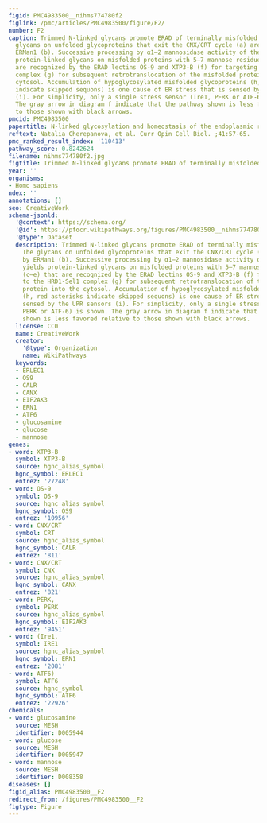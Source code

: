 ```yaml
---
figid: PMC4983500__nihms774780f2
figlink: /pmc/articles/PMC4983500/figure/F2/
number: F2
caption: Trimmed N-linked glycans promote ERAD of terminally misfolded proteins. The
  glycans on unfolded glycoproteins that exit the CNX/CRT cycle (a) are trimmed by
  ERMan1 (b). Successive processing by α1–2 mannosidase activity of the EDEMs yields
  protein-linked glycans on misfolded proteins with 5–7 mannose residues (c–e) that
  are recognized by the ERAD lectins OS-9 and XTP3-B (f) for targeting to the HRD1-Sel1
  complex (g) for subsequent retrotranslocation of the misfolded protein into the
  cytosol. Accumulation of hypoglycosylated misfolded glycoproteins (h, red asterisks
  indicate skipped sequons) is one cause of ER stress that is sensed by the UPR sensors
  (i). For simplicity, only a single stress sensor (Ire1, PERK or ATF-6) is shown.
  The gray arrow in diagram f indicate that the pathway shown is less favored relative
  to those shown with black arrows.
pmcid: PMC4983500
papertitle: N-linked glycosylation and homeostasis of the endoplasmic reticulum.
reftext: Natalia Cherepanova, et al. Curr Opin Cell Biol. ;41:57-65.
pmc_ranked_result_index: '110413'
pathway_score: 0.8242624
filename: nihms774780f2.jpg
figtitle: Trimmed N-linked glycans promote ERAD of terminally misfolded proteins
year: ''
organisms:
- Homo sapiens
ndex: ''
annotations: []
seo: CreativeWork
schema-jsonld:
  '@context': https://schema.org/
  '@id': https://pfocr.wikipathways.org/figures/PMC4983500__nihms774780f2.html
  '@type': Dataset
  description: Trimmed N-linked glycans promote ERAD of terminally misfolded proteins.
    The glycans on unfolded glycoproteins that exit the CNX/CRT cycle (a) are trimmed
    by ERMan1 (b). Successive processing by α1–2 mannosidase activity of the EDEMs
    yields protein-linked glycans on misfolded proteins with 5–7 mannose residues
    (c–e) that are recognized by the ERAD lectins OS-9 and XTP3-B (f) for targeting
    to the HRD1-Sel1 complex (g) for subsequent retrotranslocation of the misfolded
    protein into the cytosol. Accumulation of hypoglycosylated misfolded glycoproteins
    (h, red asterisks indicate skipped sequons) is one cause of ER stress that is
    sensed by the UPR sensors (i). For simplicity, only a single stress sensor (Ire1,
    PERK or ATF-6) is shown. The gray arrow in diagram f indicate that the pathway
    shown is less favored relative to those shown with black arrows.
  license: CC0
  name: CreativeWork
  creator:
    '@type': Organization
    name: WikiPathways
  keywords:
  - ERLEC1
  - OS9
  - CALR
  - CANX
  - EIF2AK3
  - ERN1
  - ATF6
  - glucosamine
  - glucose
  - mannose
genes:
- word: XTP3-B
  symbol: XTP3-B
  source: hgnc_alias_symbol
  hgnc_symbol: ERLEC1
  entrez: '27248'
- word: OS-9
  symbol: OS-9
  source: hgnc_alias_symbol
  hgnc_symbol: OS9
  entrez: '10956'
- word: CNX/CRT
  symbol: CRT
  source: hgnc_alias_symbol
  hgnc_symbol: CALR
  entrez: '811'
- word: CNX/CRT
  symbol: CNX
  source: hgnc_alias_symbol
  hgnc_symbol: CANX
  entrez: '821'
- word: PERK,
  symbol: PERK
  source: hgnc_alias_symbol
  hgnc_symbol: EIF2AK3
  entrez: '9451'
- word: (Ire1,
  symbol: IRE1
  source: hgnc_alias_symbol
  hgnc_symbol: ERN1
  entrez: '2081'
- word: ATF6)
  symbol: ATF6
  source: hgnc_symbol
  hgnc_symbol: ATF6
  entrez: '22926'
chemicals:
- word: glucosamine
  source: MESH
  identifier: D005944
- word: glucose
  source: MESH
  identifier: D005947
- word: mannose
  source: MESH
  identifier: D008358
diseases: []
figid_alias: PMC4983500__F2
redirect_from: /figures/PMC4983500__F2
figtype: Figure
---
```

